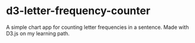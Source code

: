 # d3-letter-frequency-counter
A simple chart app for counting letter frequencies in a sentence. Made with D3.js on my learning path.
